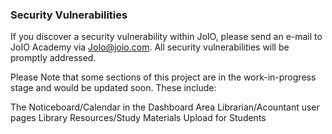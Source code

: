 ### Security Vulnerabilities
If you discover a security vulnerability within JoIO, please send an e-mail to JoIO Academy via JoIo@joio.com. All security vulnerabilities will be promptly addressed.

Please Note that some sections of this project are in the work-in-progress stage and would be updated soon. These include:

The Noticeboard/Calendar in the Dashboard Area
Librarian/Acountant user pages
Library Resources/Study Materials Upload for Students
